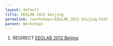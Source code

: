 ```yaml
---
layout: default
title: EEGLAB 2012 beijing
permalink: /workshops/EEGLAB_2012_beijing.html
parent: Workshops
---
```


1.  REDIRECT [EEGLAB 2012 Beijing](/EEGLAB_2012_Beijing "wikilink")